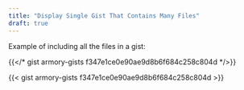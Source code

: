 ```yaml
---
title: "Display Single Gist That Contains Many Files"
draft: true
---
```



Example of including all the files in a gist:

{{</* gist armory-gists f347e1ce0e90ae9d8b6f684c258c804d */>}}

{{< gist armory-gists f347e1ce0e90ae9d8b6f684c258c804d >}}
